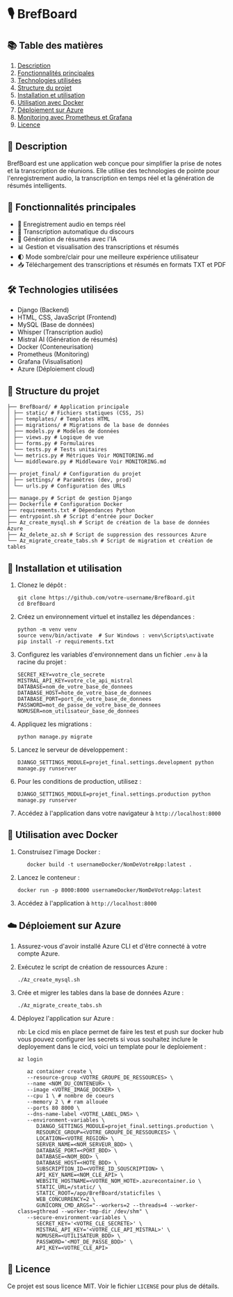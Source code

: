 # 🎙️ BrefBoard


## 📚 Table des matières

1. [Description](#-description)
2. [Fonctionnalités principales](#-fonctionnalités-principales)
3. [Technologies utilisées](#️-technologies-utilisées)
4. [Structure du projet](#-structure-du-projet)
5. [Installation et utilisation](#-installation-et-utilisation)
6. [Utilisation avec Docker](#-utilisation-avec-docker)
7. [Déploiement sur Azure](#️-déploiement-sur-azure)
8. [Monitoring avec Prometheus et Grafana](#-monitoring-avec-prometheus-et-grafana)
9. [Licence](#-licence)



## 📝 Description

BrefBoard est une application web  conçue pour simplifier la prise de notes et la transcription de réunions. Elle utilise des technologies de pointe pour l'enregistrement audio, la transcription en temps réel et la génération de résumés intelligents.


## 🌟 Fonctionnalités principales

- 🎤 Enregistrement audio en temps réel
- 📝 Transcription automatique du discours
- 🤖 Génération de résumés avec l'IA
- 📊 Gestion et visualisation des transcriptions et résumés
- 🌓 Mode sombre/clair pour une meilleure expérience utilisateur
- 📥 Téléchargement des transcriptions et résumés en formats TXT et PDF

## 🛠️ Technologies utilisées

- Django (Backend)
- HTML, CSS, JavaScript (Frontend)
- MySQL (Base de données)
- Whisper (Transcription audio)
- Mistral AI (Génération de résumés)
- Docker (Conteneurisation)
- Prometheus (Monitoring)
- Grafana (Visualisation)
- Azure (Déploiement cloud)


## 📁 Structure du projet


```pprojet_final/
├── BrefBoard/ # Application principale
│ ├── static/ # Fichiers statiques (CSS, JS)
│ ├── templates/ # Templates HTML
│ ├── migrations/ # Migrations de la base de données
│ ├── models.py # Modèles de données
│ ├── views.py # Logique de vue
│ ├── forms.py # Formulaires
│ └── tests.py # Tests unitaires
│ └── metrics.py # Métriques Voir MONITORING.md
│ └── middleware.py # Middleware Voir MONITORING.md
│
├── projet_final/ # Configuration du projet
│ ├── settings/ # Paramètres (dev, prod)
│ └── urls.py # Configuration des URLs
│
├── manage.py # Script de gestion Django
├── Dockerfile # Configuration Docker
├── requirements.txt # Dépendances Python
├── entrypoint.sh # Script d'entrée pour Docker
├── Az_create_mysql.sh # Script de création de la base de données Azure
├── Az_delete_az.sh # Script de suppression des ressources Azure
└── Az_migrate_create_tabs.sh # Script de migration et création de tables
```


## 🚀 Installation et utilisation

1. Clonez le dépôt :
   ```
   git clone https://github.com/votre-username/BrefBoard.git
   cd BrefBoard
   ```

2. Créez un environnement virtuel et installez les dépendances :
   ```
   python -m venv venv
   source venv/bin/activate  # Sur Windows : venv\Scripts\activate
   pip install -r requirements.txt
   ```

3. Configurez les variables d'environnement dans un fichier `.env` à la racine du projet :
   ```
   SECRET_KEY=votre_cle_secrete
   MISTRAL_API_KEY=votre_cle_api_mistral
   DATABASE=nom_de_votre_base_de_donnees
   DATABASE_HOST=hote_de_votre_base_de_donnees
   DATABASE_PORT=port_de_votre_base_de_donnees
   PASSWORD=mot_de_passe_de_votre_base_de_donnees
   NOMUSER=nom_utilisateur_base_de_donnees
   ```

4. Appliquez les migrations :
   ```
   python manage.py migrate
   ```

5. Lancez le serveur de développement :
   ```
   DJANGO_SETTINGS_MODULE=projet_final.settings.development python manage.py runserver 
   ```

6. Pour les conditions de production, utilisez :
   ```
   DJANGO_SETTINGS_MODULE=projet_final.settings.production python manage.py runserver 
   ```

7. Accédez à l'application dans votre navigateur à `http://localhost:8000`

## 🐳 Utilisation avec Docker

1. Construisez l'image Docker :
   ```
      docker build -t usernameDocker/NomDeVotreApp:latest .
   ```

2. Lancez le conteneur :
   ```
   docker run -p 8000:8000 usernameDocker/NomDeVotreApp:latest
   ```

3. Accédez à l'application à `http://localhost:8000`

## ☁️ Déploiement sur Azure

1. Assurez-vous d'avoir installé Azure CLI et d'être connecté à votre compte Azure.

2. Exécutez le script de création de ressources Azure :
   ```
   ./Az_create_mysql.sh
   ```

3. Crée et migrer les tables dans la base de données Azure :
   ```
   ./Az_migrate_create_tabs.sh
   ```

4. Déployez l'application sur Azure :

   nb: Le cicd mis en place permet de faire les test et push sur docker hub vous pouvez configurer les secrets si vous souhaitez inclure le deployement dans le cicd,
   voici un template pour le deploiement :
   ```
   az login

      az container create \
      --resource-group <VOTRE_GROUPE_DE_RESSOURCES> \
      --name <NOM_DU_CONTENEUR> \
      --image <VOTRE_IMAGE_DOCKER> \
      --cpu 1 \ # nombre de coeurs
      --memory 2 \ # ram allouée 
      --ports 80 8000 \ 
      --dns-name-label <VOTRE_LABEL_DNS> \ 
      --environment-variables \
         DJANGO_SETTINGS_MODULE=projet_final.settings.production \
         RESOURCE_GROUP=<VOTRE_GROUPE_DE_RESSOURCES> \
         LOCATION=<VOTRE_REGION> \
         SERVER_NAME=<NOM_SERVEUR_BDD> \
         DATABASE_PORT=<PORT_BDD> \
         DATABASE=<NOM_BDD> \
         DATABASE_HOST=<HOTE_BDD> \
         SUBSCRIPTION_ID=<VOTRE_ID_SOUSCRIPTION> \
         API_KEY_NAME=<NOM_CLE_API> \
         WEBSITE_HOSTNAME=<VOTRE_NOM_HOTE>.azurecontainer.io \
         STATIC_URL=/static/ \
         STATIC_ROOT=/app/BrefBoard/staticfiles \
         WEB_CONCURRENCY=2 \
         GUNICORN_CMD_ARGS="--workers=2 --threads=4 --worker-class=gthread --worker-tmp-dir /dev/shm" \
      --secure-environment-variables \
         SECRET_KEY='<VOTRE_CLE_SECRETE>' \
         MISTRAL_API_KEY='<VOTRE_CLE_API_MISTRAL>' \
         NOMUSER=<UTILISATEUR_BDD> \
         PASSWORD='<MOT_DE_PASSE_BDD>' \
         API_KEY=<VOTRE_CLE_API>
   ```



## 📄 Licence

Ce projet est sous licence MIT. Voir le fichier `LICENSE` pour plus de détails.
